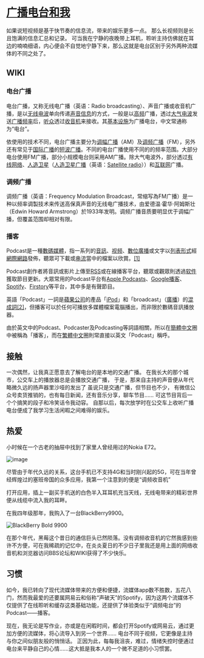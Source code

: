 # [广播电台和我](https://github.com/ChiricoSAMA/Blog/issues/15)

如果说短视频是基于快节奏的信息流，带来的娱乐更多一点。
那么长视频则是长且饱满的信息汇总和记录。
可当我在宁静的夜晚带上耳机，聆听主持仿佛就在耳边的喃喃细语，内心便会不自觉地宁静下来，那么这就是电台区别于另外两种流媒体的不同之处了。

## WIKI
### 电台广播
电台广播，又称无线电广播（英语：Radio broadcasting）、声音广播或收音机广播，是以[无线电波](https://zh.wikipedia.org/wiki/%E7%84%A1%E7%B7%9A%E9%9B%BB%E6%B3%A2)单向传递[声音](https://zh.wikipedia.org/wiki/%E8%81%B2%E9%9F%B3)[信息](https://zh.wikipedia.org/wiki/%E8%B3%87%E8%A8%8A)的方式，一般是以[高频](https://zh.wikipedia.org/wiki/%E9%AB%98%E9%A0%BB)广播，透过[大气电波](https://zh.wikipedia.org/wiki/%E5%A4%A7%E6%B0%A3%E9%9B%BB%E6%B3%A2)发送[广播](https://zh.wikipedia.org/wiki/%E5%BB%A3%E6%92%AD)[频率](https://zh.wikipedia.org/wiki/%E9%A0%BB%E7%8E%87)后，[听众](https://zh.wikipedia.org/wiki/%E5%90%AC%E4%BC%97)透过[收音机](https://zh.wikipedia.org/wiki/%E6%94%B6%E9%9F%B3%E6%A9%9F)来接收。其[基本设施](https://zh.wikipedia.org/wiki/%E5%BB%A3%E6%92%AD%E5%8F%B0)为广播电台，中文常通称为“电台”。

依使用的技术不同，电台广播主要分为[调幅广播](https://zh.wikipedia.org/wiki/%E8%AA%BF%E5%B9%85%E5%BB%A3%E6%92%AD)（AM）及[调频广播](https://zh.wikipedia.org/wiki/%E8%B0%83%E9%A2%91%E5%B9%BF%E6%92%AD)（FM），另外还有常见于[国际广播](https://zh.wikipedia.org/wiki/%E5%9B%BD%E9%99%85%E5%B9%BF%E6%92%AD)的[短波广播](https://zh.wikipedia.org/wiki/%E7%9F%AD%E6%B3%A2%E5%BB%A3%E6%92%AD)。不同的电台广播使用不同的的频率范围。大部分电台使用FM广播，部分小规模电台则采用AM广播。除大气电波外，部分透过[有线网络](https://zh.wikipedia.org/wiki/%E6%9C%89%E7%B7%9A%E5%BB%A3%E6%92%AD)、[人造卫星](https://zh.wikipedia.org/wiki/%E4%BA%BA%E9%80%A0%E8%A1%9B%E6%98%9F)（[人造卫星广播](https://zh.wikipedia.org/w/index.php?title=%E4%BA%BA%E9%80%A0%E8%A1%9B%E6%98%9F%E5%BB%A3%E6%92%AD&action=edit&redlink=1)（英语：[Satellite radio](https://en.wikipedia.org/wiki/Satellite_radio)））和[互联网](https://zh.wikipedia.org/wiki/%E4%BA%92%E8%81%AF%E7%B6%B2)广播。

### 调频广播
调频广播（英语：Frequency Modulation Broadcast，常缩写為FM广播）是一种以频率调製技术来传送高保真声音的无线电广播技术，由爱德温·霍华·阿姆斯壮（Edwin Howard Armstrong）於1933年发明。调频广播音质要明显优于调幅广播，但覆盖范围却相对有限。 

### 播客
Podcast是一種[數碼媒體](https://zh.wikipedia.org/wiki/%E6%95%B8%E7%A2%BC%E5%AA%92%E9%AB%94)，指一系列的[音訊](https://zh.wikipedia.org/wiki/%E6%95%B8%E4%BD%8D%E9%9F%B3%E8%A8%8A)、[视频](https://zh.wikipedia.org/wiki/%E8%A7%86%E9%A2%91)、[數位廣播](https://zh.wikipedia.org/wiki/%E6%95%B8%E4%BD%8D%E5%BB%A3%E6%92%AD)或文字以[列表形式](https://zh.wikipedia.org/wiki/%E6%B6%88%E6%81%AF%E4%BE%86%E6%BA%90)經[網際網路](https://zh.wikipedia.org/wiki/%E7%B6%B2%E9%9A%9B%E7%B6%B2%E8%B7%AF)發佈，聽眾可下載或[串流](https://zh.wikipedia.org/wiki/%E4%B8%B2%E6%B5%81%E5%AA%92%E9%AB%94)當中的檔案以欣賞。[[1]](https://zh.wikipedia.org/wiki/%E6%92%AD%E5%AE%A2#cite_note-Merriam-webster.com-1)

Podcast創作者將音訊或影片上傳至[RSS](https://zh.wikipedia.org/wiki/RSS)或在線播客平台，聽眾或觀眾則透過[软件](https://zh.wikipedia.org/wiki/%E8%BD%AF%E4%BB%B6)獲取節目更新。大眾常用的Podcast平台有[Apple Podcasts](https://zh.wikipedia.org/wiki/Apple_Podcasts)、[Google播客](https://zh.wikipedia.org/wiki/Google%E6%92%AD%E5%AE%A2)、[Spotify](https://zh.wikipedia.org/wiki/Spotify)、[Firstory](https://zh.wikipedia.org/wiki/Firstory)等平台，其中多是有聲節目。

英語「Podcast」一詞是[蘋果公司](https://zh.wikipedia.org/wiki/%E8%98%8B%E6%9E%9C%E5%85%AC%E5%8F%B8)的產品「[iPod](https://zh.wikipedia.org/wiki/IPod)」和「broadcast」（[廣播](https://zh.wikipedia.org/wiki/%E5%BB%A3%E6%92%AD)）的[混成詞](https://zh.wikipedia.org/wiki/%E6%B7%B7%E6%88%90%E8%A9%9E)[[2]](https://zh.wikipedia.org/wiki/%E6%92%AD%E5%AE%A2#cite_note-ODO-2)，但播客可以於任何可播放多媒體檔案電腦播出，而非限於數碼音訊播放器。

由於英文中的Podcast、Podcaster及Podcasting等詞語相關，所以在[簡體中文](https://zh.wikipedia.org/wiki/%E7%B0%A1%E9%AB%94%E4%B8%AD%E6%96%87)圈中被稱為「播客」，而在[繁體中文](https://zh.wikipedia.org/wiki/%E7%B9%81%E9%AB%94%E4%B8%AD%E6%96%87)圈則常直接以英文「Podcast」稱呼。

## 接触

一次偶然，让我真正愿意去了解电台的是本地的交通广播。
在我长大的那个城市，公交车上的播放器总是会播放交通广播，
于是，那来自主持的声音便从年代略微久远的扬声器里沙哑的发出了
虽说只是交通广播，但节目也不少，
有微信公众号卖货推销的，也有每日新闻，还有音乐分享，聊车节目……
可这节目背后一个个搞笑的段子和冷笑话令我动容。
自那以后，每次放学时在公交车上收听广播电台便成了我学习生活闲暇之间难得的娱乐。

## 热爱
小时候在一个古老的抽屉中找到了家里人曾经用过的Nokia E72。

![image](https://github.com/ChiricoSAMA/Blog/assets/112801317/b7a07975-d599-4384-b6ac-fb8b2b38b549)

尽管由于年代久远的关系，这台手机已不支持4G和当时刚兴起的5G，可在当年曾经辉煌过的塞班帝国的众多应用，我第一个注意到的便是“调频收音机”

打开应用，插上一副买手机送的白色半入耳耳机充当天线，无线电带来的精彩世界便从线缆中流入我的耳畔。

在我四年级那年，我购入了一台BlackBerry9900。

![BlackBerry Bold 9900](https://github.com/ChiricoSAMA/Blog/assets/112801317/1dd6a349-2a9b-4a72-bfde-b2990c6f52c0)

在那个年代，黑莓这个昔日的通信巨头已然陨落。没有调频收音机的它然我感到些许不方便，可在我稀疏的记忆中，在炎炎夏日的不少日子里我还是用上面的网络收音机和浏览器访问BBS论坛和WIKI获得了不少快乐。

## 习惯

如今，我已转向了现代流媒体带来的方便和便捷，流媒体app数不胜数，五花八门，然而我最爱的还要属网易云和俗称“声破天”的Spotify，因为这两个流媒体不仅提供了在线聆听和缓存这类基础功能，还提供了体验类似于“调频电台”的Podcast——播客。

现在，我无论是写作业，亦或是在闲暇时间，都会打开Spotify或网易云，通过更加方便的流媒体，将心流导入到另一个世界……
电台不同于视频，它更像是主持与你之间似朋友般的悄悄话。
正因为此，每每我沮丧，难过，情绪失控时便通过电台来平静自己的心情……这大抵是我本人的一个微不足道的小习惯罢。